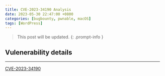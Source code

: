 ```yaml
---
title: CVE-2023-34190 Analysis
date: 2023-05-30 22:47:00 +0800
categories: [bugbounty, pwnable, macOS]
tags: [WordPress]
---
```


> This post will be updated.
{: .prompt-info }

## Vulenerability details
---

[CVE-2023-34190](https://cve.mitre.org/cgi-bin/cvename.cgi?name=CVE-2023-34190)
